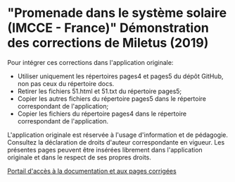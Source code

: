 # "Promenade dans le système solaire (IMCCE - France)" Démonstration des corrections de Miletus (2019)

Pour intégrer ces corrections dans l'application originale: 
 * Utiliser uniquement les répertoires pages4 et pages5 du dépôt GitHub, non pas ceux du répertoire docs.
 * Retirer les fichiers 51.html et 51.txt du répertoire pages5;
 * Copier les autres fichiers du répertoire pages5 dans le répertoire correspondant de l'application;
 * Copier les fichiers du répertoire pages4 dans le répertoire correspondant de l'application.
 
L'application originale est réservée à l'usage d'information et de pédagogie. Consultez la déclaration de droits d'auteur correspondante en vigueur.
Les présentes pages peuvent être insérées librement dans l'application originale et dans le respect de ses propres droits.
 
[Portail d'accès à la documentation et aux pages corrigées]("./51.html")
